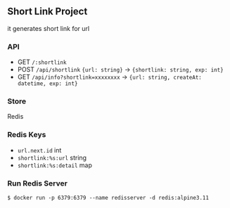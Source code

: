 ## Short Link Project

it generates short link for url

### API

- GET  `/:shortlink`
- POST `/api/shortlink` `{url: string}` -> `{shortlink: string, exp: int}`
- GET `/api/info?shortlink=xxxxxxxx` -> `{url: string, createAt: datetime, exp: int}`

### Store

Redis

### Redis Keys

- `url.next.id` int
- `shortlink:%s:url` string
- `shortlink:%s:detail` map

### Run Redis Server

`$ docker run -p 6379:6379 --name redisserver -d redis:alpine3.11`